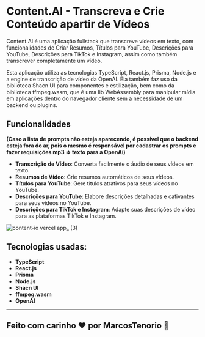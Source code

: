 # Content.AI - Transcreva e Crie Conteúdo apartir de Vídeos

Content.AI é uma aplicação fullstack que transcreve vídeos em texto, com funcionalidades de Criar Resumos, Títulos para YouTube, Descrições para YouTube, Descrições para TikTok e Instagram, assim como também transcrever completamente um vídeo. 

Esta aplicação utiliza as tecnologias TypeScript, React.js, Prisma, Node.js e a engine de transcrição de vídeo da OpenAI. Ela também faz uso da biblioteca Shacn UI para componentes e estilização, bem como da biblioteca ffmpeg.wasm, que é uma lib WebAssembly para manipular mídia em aplicações dentro do navegador cliente sem a necessidade de um backend ou plugins.
## Funcionalidades

**(Caso a lista de prompts não esteja aparecendo, é possível que o backend esteja fora do ar, pois o mesmo é responsável por cadastrar os prompts e fazer requisições mp3 => texto para a OpenAi)**

- **Transcrição de Vídeo**: Converta facilmente o áudio de seus vídeos em texto.
- **Resumos de Vídeo**: Crie resumos automáticos de seus vídeos.
- **Títulos para YouTube**: Gere títulos atrativos para seus vídeos no YouTube.
- **Descrições para YouTube**: Elabore descrições detalhadas e cativantes para seus vídeos no YouTube.
- **Descrições para TikTok e Instagram**: Adapte suas descrições de vídeo para as plataformas TikTok e Instagram.

![content-io vercel app_ (3)](https://github.com/MarcosTenorioDev/Content.AI/assets/107797969/c83ff5b9-f0bd-438c-a921-70d3a9cb8c48)

## Tecnologias usadas:
- **TypeScript**
- **React.js**
- **Prisma**
- **Node.js**
- **Shacn UI**
- **ffmpeg.wasm**
- **OpenAI**
    
<hr>

## Feito com carinho &#10084; por MarcosTenorio &#128640;
    
     
  


